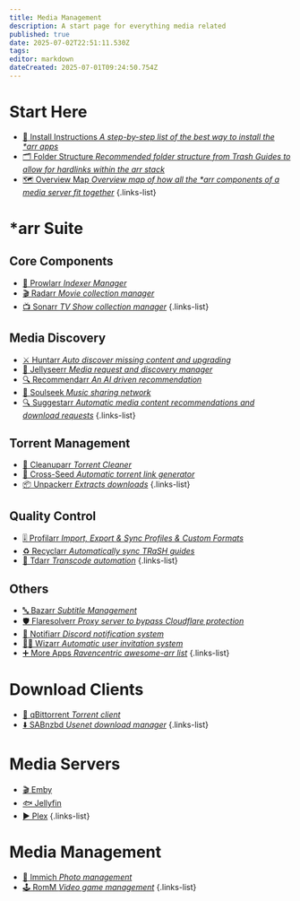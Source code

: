 ```yaml
---
title: Media Management
description: A start page for everything media related
published: true
date: 2025-07-02T22:51:11.530Z
tags: 
editor: markdown
dateCreated: 2025-07-01T09:24:50.754Z
---
```


# Start Here
- [📄 Install Instructions *A step-by-step list of the best way to install the \*arr apps*](/InstallInstructions)
- [🗂️ Folder Structure *Recommended folder structure from Trash Guides to allow for hardlinks within the arr stack*](/Folder-Structure)
- [🗺️ Overview Map *Overview map of how all the \*arr components of a media server fit together*](/OverviewMap)
{.links-list}

# \*arr Suite
## Core Components
- [🐯 Prowlarr *Indexer Manager*](/Prowlarr)
- [🎬 Radarr *Movie collection manager*](/radarr)
- [📺 Sonarr *TV Show collection manager*](/Sonarr)
{.links-list}

## Media Discovery
- [⚔️ Huntarr *Auto discover missing content and upgrading*](/huntarr)
- [🪼 Jellyseerr *Media request and discovery manager*](/Jellyseerr)
- [🔍 Recommendarr *An AI driven recommendation*](/recommendarr)
- [🎵 Soulseek *Music sharing network*](/soulseek)
- [🔍 Suggestarr *Automatic media content recommendations and download requests*](/suggestarr)
{.links-list}

## Torrent Management
- [🧹 Cleanuparr *Torrent Cleaner*](/cleanuparr)
- [🌱 Cross-Seed *Automatic torrent link generator*](/crossseed)
- [📦 Unpackerr *Extracts downloads*](/Unpackerr)
{.links-list}

## Quality Control
- [🎚️ Profilarr *Import, Export & Sync Profiles & Custom Formats*](/profilarr)
- [♻️ Recyclarr *Automatically sync TRaSH guides*](/Recyclarr)
- [🔄 Tdarr *Transcode automation*](/tdarr)
{.links-list}

## Others

- [🔤 Bazarr *Subtitle Management*](/bazarr)
- [🛡️ Flaresolverr *Proxy server to bypass Cloudflare protection*](/Flaresolverr)
- [🔔 Notifiarr *Discord notification system*](/notifiarr)
- [🧙‍♂️ Wizarr *Automatic user invitation system*](/wizarr)
- [➕ More Apps *Ravencentric awesome-arr list*](/ravencentric)
{.links-list}

# Download Clients
- [🧲 qBittorrent *Torrent client*](/qBittorrent)
- [⬇️ SABnzbd *Usenet download manager*](/sabnzbd)
{.links-list}

# Media Servers
- [🎬 Emby](/Emby)
- [🐟 Jellyfin](/jellyfin)
- [▶️ Plex](/plex)
{.links-list}

# Media Management
- [📸 Immich *Photo management*](/immich)
- [🕹️ RomM *Video game management*](/romm)
{.links-list}

